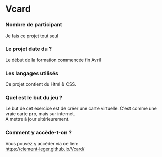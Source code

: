 # Vcard

### Nombre de participant 

Je fais ce projet tout seul

### Le projet date du ?

Le début de la formation commencée fin Avril  

### Les langages utilisés 

Ce projet contient du Html & CSS.

### Quel est le but du jeu ?

Le but de cet exercice est de créer une carte virtuelle. C'est comme une vraie carte pro, mais sur internet.  
A mettre à jour ultérieurement.

### Comment y accède-t-on ?

Vous pouvez y accéder via ce lien:  
https://clement-leger.github.io/Vcard/
